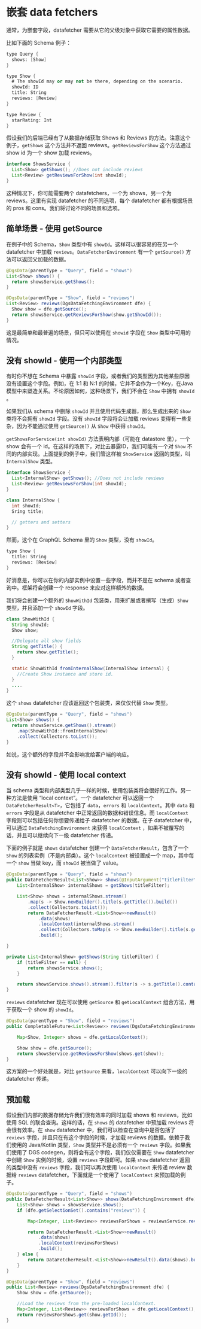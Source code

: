 # 嵌套 data fetchers

通常，为嵌套字段，datafetcher 需要从它的父级对象中获取它需要的属性数据。

比如下面的 Schema 例子：

```scheme
type Query {
  shows: [Show]
}

type Show {
  # The showId may or may not be there, depending on the scenario.
  showId: ID
  title: String
  reviews: [Review]
}

type Review {
  starRating: Int
}
```

假设我们的后端已经有了从数据存储获取 Shows 和 Reviews 的方法。注意这个例子，`getShows` 这个方法并不返回 reviews。`getReviewsForShow` 这个方法通过 show id 为一个 show 加载 reviews。

```java
interface ShowsService {
  List<Show> getShows(); //Does not include reviews
  List<Review> getReviewsForShow(int showId);   
}
```

这种情况下，你可能需要两个 datafetchers，一个为 shows，另一个为 reviews。这里有实现 datafetcher 的不同选项，每个 datafetcher 都有根据场景的 pros 和 cons。我们将讨论不同的场景和选项。



## 简单场景 - 使用 getSource

在例子中的 Schema，`Show` 类型中有 `showId`。这样可以很容易的在另一个 datafetcher 中加载 `reviews`。`DataFetcherEnvironment` 有一个 `getSource()` 方法可以返回父加载的数据。

```java
@DgsData(parentType = "Query", field = "shows")
List<Show> shows() {
  return showsService.getShows();
}

@DgsData(parentType = "Show", field = "reviews")
List<Review> reviews(DgsDataFetchingEnvironment dfe) {
  Show show = dfe.getSource();
  return showsService.getReviewsForShow(show.getShowId());
} 
```

这是最简单和最普遍的场景，但只可以使用在 `showid` 字段在 `Show` 类型中可用的情况。



## 没有 showId - 使用一个内部类型

有时你不想在 Schema 中暴露 `showId` 字段，或者我们的类型因为其他某些原因没有设置这个字段。例如，在 1:1 和 N:1 的时候，它并不会作为一个Key，在Java模型中来塑造关系。不论原因如何，这种场景下，我们不会在 `Show` 中拥有 `showId` 。

如果我们从 schema 中删除 `showId` 并且使用代码生成器，那么生成出来的 `Show` 类将不会拥有 `showId` 字段。没有 `showId` 字段将会让加载 reviews 变得有一些复杂，因为不能通过使用 `getSource()` 从 `Show` 中获得 `showId`。

`getShowsForService(int showId)` 方法表明内部（可能在 datastore 里），一个 show 会有一个 id。在这样的场景下，对比去暴露ID，我们可能有一个对 `Show` 不同的内部实现。上面提到的例子中，我们管这样被 `ShowService` 返回的类型，叫  `InternalShow` 类型。

```java
interface ShowsService {
  List<InternalShow> getShows(); //Does not include reviews
  List<Review> getReviewsForShow(int showId);   
}

class InternalShow {
  int showId;
  Sring title;

  // getters and setters
}
```

然而，这个在 GraphQL Schema 里的 `Show` 类型，没有 `showId`。

```scheme
type Show {
  title: String
  reviews: [Review]
}
```

好消息是，你可以在你的内部实例中设置一些字段，而并不是在 schema 或者查询中。框架将会创建一个 response 来应对这样额外的数据。

我们将会创建一个额外的 `ShowWithId` 包装类，用来扩展或者撰写（生成）`Show` 类型，并且添加一个 `showId` 字段。

```java
class ShowWithId {
  String showId;
  Show show;

  //Delegate all show fields
  String getTitle() {
    return show.getTitle();
  }

  static ShowWithId fromInternalShow(InternalShow internal) {
    //Create Show instance and store id.
  }
  ....
}
```

这个 `shows` datafetcher 应该返回这个包装类，来仅仅代替 `Show` 类型。

```java
@DgsData(parentType = "Query", field = "shows")
List<Show> shows() {
  return showsService.getShows().stream()
    .map(ShowWithId::fromInternalShow)
    .collect(Collectors.toList());
}
```

如说，这个额外的字段并不会影响发给客户端的响应。



## 没有 showId - 使用 local context

当 schema 类型和内部类型几乎一样的时候，使用包装类将会很好的工作。另一种方法是使用 “local context”。一个 datafetcher 可以返回一个 `DataFetcherResult<T>`，它包括了 `data`，`errors` 和 `localContext`。其中 `data` 和 `errors` 字段是从 datafetcher 中正常返回的数据和错误信息。而 `localContext` 字段则可以包括任何你想要传递给子 datafetcher 的数据。在子 datafetcher 中，可以通过 `DataFetchingEnvironment` 来获得 `localContext` ，如果不被覆写的话，并且可以继续向下一级 datafetcher 传递。

下面的例子就是 `shows` datafetcher 创建一个 `DataFetcherResult`，包含了一个 `Show` 的列表实例（不是内部类）。这个 `localContext` 被设置成一个 map，其中每一个 `show` 当做 key，而 `showId` 被当做了 value。

```java
@DgsData(parentType = "Query", field = "shows")
public DataFetcherResult<List<Show>> shows(@InputArgument("titleFilter") String titleFilter) {
    List<InternalShow> internalShows = getShows(titleFilter);

    List<Show> shows = internalShows.stream()
        .map(s -> Show.newBuilder().title(s.getTitle()).build())
        .collect(Collectors.toList());
        return DataFetcherResult.<List<Show>>newResult()
            .data(shows)
            .localContext(internalShows.stream()
            .collect(Collectors.toMap(s -> Show.newBuilder().title(s.getTitle()).build(), InternalShow::getId)))
            .build();

}

private List<InternalShow> getShows(String titleFilter) {
    if (titleFilter == null) {
        return showsService.shows();
    }

    return showsService.shows().stream().filter(s -> s.getTitle().contains(titleFilter)).collect(Collectors.toList());
}
```

`reviews` datafetcher 现在可以使用 `getSource` 和 `getLocalContext` 组合方法，用于获取一个 show 的 `showId`。

```java
@DgsData(parentType = "Show", field = "reviews")
public CompletableFuture<List<Review>> reviews(DgsDataFetchingEnvironment dfe) {

    Map<Show, Integer> shows = dfe.getLocalContext();

    Show show = dfe.getSource();
    return showsService.getReviewsForShow(shows.get(show));
}
```

这方案的一个好处就是，对比 `getSource` 来看，`localContext` 可以向下一级的 datafetcher 传递。



## 预加载

假设我们内部的数据存储允许我们很有效率的同时加载 shows 和 reviews，比如使用 SQL 的联合查询。这样的话，在 `shows` 的 datafetcher 中预加载 reviews 将会很有效率。在 `show` datafetcher 中，我们可以检查在查询中是否包括了 `reviews` 字段，并且只在有这个字段的时候，才加载 reviews 的数据。依赖于我们使用的 Java/Kotlin 类型，`Show` 类型并不是必须有一个 `reviews` 字段。如果我们使用了 DGS codegen，则将会有这个字段，我们仅仅需要在 `Show` datafetcher 中创建 `Show` 实例的时候，设置 `reviews` 字段即可。如果 `show` datafetcher 返回的类型中没有 `reviews` 字段，我们可以再次使用 `localContext` 来传递 review 数据给 `reviews` datafetcher。下面就是一个使用了 `localContext` 来预加载的例子。

```java
@DgsData(parentType = "Query", field = "shows")
public DataFetcherResult<List<Show>> shows(DataFetchingEnvironment dfe) {
    List<Show> shows = showsService.shows();
    if (dfe.getSelectionSet().contains("reviews")) {

        Map<Integer, List<Review>> reviewsForShows = reviewsService.reviewsForShows(shows.stream().map(Show::getId).collect(Collectors.toList()));

        return DataFetcherResult.<List<Show>>newResult()
            .data(shows)
            .localContext(reviewsForShows)
            .build();
    } else {
        return DataFetcherResult.<List<Show>>newResult().data(shows).build();
    }
}

@DgsData(parentType = "Show", field = "reviews")
public List<Review> reviews(DgsDataFetchingEnvironment dfe) {
    Show show = dfe.getSource();

    //Load the reviews from the pre-loaded localContext.
    Map<Integer, List<Review>> reviewsForShows = dfe.getLocalContext();
    return reviewsForShows.get(show.getId());
}
```

